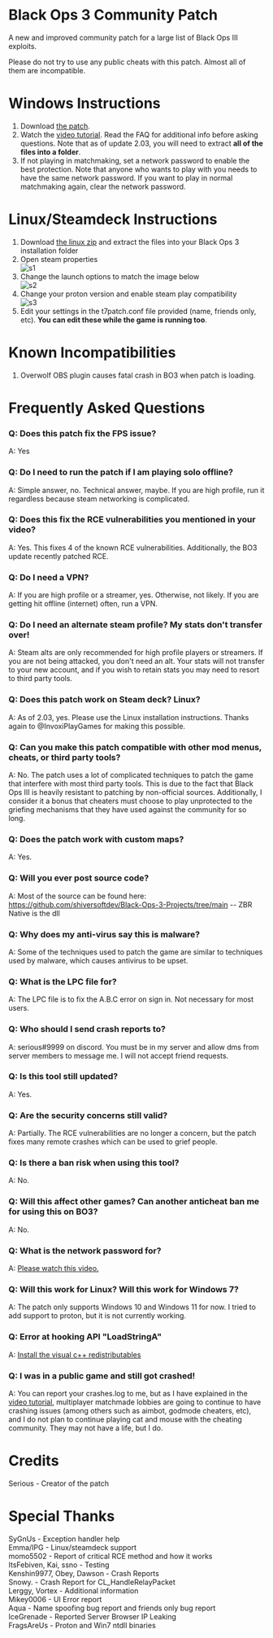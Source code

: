 # Black Ops 3 Community Patch
A new and improved community patch for a large list of Black Ops III exploits. 

Please do not try to use any public cheats with this patch. Almost all of them are incompatible.
# Windows Instructions

1. Download [the patch](https://github.com/shiversoftdev/t7patch/releases/tag/Current).
2. Watch the [video tutorial](https://youtu.be/jDQkNV5J4SM?t=394). Read the FAQ for additional info before asking questions. Note that as of update 2.03, you will need to extract **all of the files into a folder**.
3. If not playing in matchmaking, set a network password to enable the best protection. Note that anyone who wants to play with you needs to have the same network password. If you want to play in normal matchmaking again, clear the network password.

# Linux/Steamdeck Instructions
1. Download [the linux zip](https://github.com/shiversoftdev/t7patch/releases/tag/Current) and extract the files into your Black Ops 3 installation folder
2. Open steam properties\
![s1](/steam1.png)
3. Change the launch options to match the image below\
![s2](/steam2.png)
4. Change your proton version and enable steam play compatibility\
![s3](/steam3.png)
5. Edit your settings in the t7patch.conf file provided (name, friends only, etc). **You can edit these while the game is running too**.

# Known Incompatibilities
1. Overwolf OBS plugin causes fatal crash in BO3 when patch is loading.

# Frequently Asked Questions

### Q: Does this patch fix the FPS issue?
A: Yes
### Q: Do I need to run the patch if I am playing solo offline?
A: Simple answer, no. Technical answer, maybe. If you are high profile, run it regardless because steam networking is complicated.
### Q: Does this fix the RCE vulnerabilities you mentioned in your video?
A: Yes. This fixes 4 of the known RCE vulnerabilities. Additionally, the BO3 update recently patched RCE.
### Q: Do I need a VPN?
A: If you are high profile or a streamer, yes. Otherwise, not likely. If you are getting hit offline (internet) often, run a VPN.
### Q: Do I need an alternate steam profile? My stats don't transfer over!
A: Steam alts are only recommended for high profile players or streamers. If you are not being attacked, you don't need an alt.
Your stats will not transfer to your new account, and if you wish to retain stats you may need to resort to third party tools.
### Q: Does this patch work on Steam deck? Linux?
A: As of 2.03, yes. Please use the Linux installation instructions. Thanks again to @InvoxiPlayGames for making this possible.
### Q: Can you make this patch compatible with other mod menus, cheats, or third party tools?
A: No. The patch uses a lot of complicated techniques to patch the game that interfere with most third party tools. This is due to the fact that Black Ops III is heavily resistant to patching by non-official sources. Additionally, I consider it a bonus that cheaters must choose to play unprotected to the griefing mechanisms that they have used against the community for so long.
### Q: Does the patch work with custom maps?
A: Yes.
### Q: Will you ever post source code?
A: Most of the source can be found here: https://github.com/shiversoftdev/Black-Ops-3-Projects/tree/main -- ZBR Native is the dll
### Q: Why does my anti-virus say this is malware?
A: Some of the techniques used to patch the game are similar to techniques used by malware, which causes antivirus to be upset.
### Q: What is the LPC file for?
A: The LPC file is to fix the A.B.C error on sign in. Not necessary for most users.
### Q: Who should I send crash reports to?
A: serious#9999 on discord. You must be in my server and allow dms from server members to message me. I will not accept friend requests.
### Q: Is this tool still updated?
A: Yes.
### Q: Are the security concerns still valid?
A: Partially. The RCE vulnerabilities are no longer a concern, but the patch fixes many remote crashes which can be used to grief people.
### Q: Is there a ban risk when using this tool?
A: No.
### Q: Will this affect other games? Can another anticheat ban me for using this on BO3?
A: No.
### Q: What is the network password for?
A: [Please watch this video.](https://www.youtube.com/watch?v=ykoH31p61_E)
### Q: Will this work for Linux? Will this work for Windows 7?
A: The patch only supports Windows 10 and Windows 11 for now. I tried to add support to proton, but it is not currently working.
### Q: Error at hooking API "LoadStringA"
A: [Install the visual c++ redistributables](https://learn.microsoft.com/en-US/cpp/windows/latest-supported-vc-redist?view=msvc-170)
### Q: I was in a public game and still got crashed!
A: You can report your crashes.log to me, but as I have explained in the [video tutorial](https://youtu.be/jDQkNV5J4SM?t=394), multiplayer matchmade lobbies are going to continue to have crashing issues (among others such as aimbot, godmode cheaters, etc), and I do not plan to continue playing cat and mouse with the cheating community. They may not have a life, but I do. 


# Credits
Serious - Creator of the patch
# Special Thanks
SyGnUs - Exception handler help\
Emma/IPG - Linux/steamdeck support\
momo5502 - Report of critical RCE method and how it works\
ItsFebiven, Kai, ssno - Testing\
Kenshin9977, Obey, Dawson - Crash Reports\
Snowy. - Crash Report for CL_HandleRelayPacket\
Lerggy, Vortex - Additional information\
Mikey0006 - UI Error report\
Aqua - Name spoofing bug report and friends only bug report\
IceGrenade - Reported Server Browser IP Leaking\
FragsAreUs - Proton and Win7 ntdll binaries
